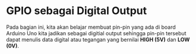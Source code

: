 # GPIO sebagai Digital Output

Pada bagian ini, kita akan belajar membuat pin-pin yang ada di board Arduino Uno kita jadikan sebagai digitial output sehingga pin-pin tersebut dapat menulis data digital atau tegangan yang bernilai **HIGH (5V)** dan **LOW (0V)**.
